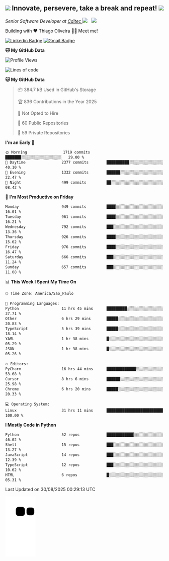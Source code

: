<h2><img src="https://emojis.slackmojis.com/emojis/images/1531849430/4246/blob-sunglasses.gif?1531849430" width="30"/> Innovate, persevere, take a break and repeat! <img src="https://media.giphy.com/media/12oufCB0MyZ1Go/giphy.gif" width="50"></h2>
<img align='right' src="https://media.giphy.com/media/M9gbBd9nbDrOTu1Mqx/giphy.gif" width="230">
<p><em>Senior Software Developer at <a href="https://www.cditec.com.br/">Cditec
</a><img src="https://media.giphy.com/media/WUlplcMpOCEmTGBtBW/giphy.gif" width="30"> 
</em></p>



Building with ❤️ Thiago Oliveira 👋🏽 Meet me!

[![Linkedin Badge](https://img.shields.io/badge/-Thiago-blue?style=flat-square&logo=Linkedin&logoColor=white&link=https://www.linkedin.com/in/tgmarinho/)](https://www.linkedin.com/in/thiagoceconelo/) 
[![Gmail Badge](https://img.shields.io/badge/-thiceconelo@gmail.com-c14438?style=flat-square&logo=Gmail&logoColor=white&link=mailto:thiceconelo@gmail.com)](mailto:thiceconelo@gmail.com)

</em></p>

<!-- <span style="height ">
![Anurag's GitHub stats](https://github-readme-stats.vercel.app/api?username=arthurspk&show_icons=true&theme=tokyonight)
</span> -->

**🐱 My GitHub Data** 
<!--START_SECTION:waka-->
![Profile Views](http://img.shields.io/badge/Profile%20Views-6-blue)

![Lines of code](https://img.shields.io/badge/From%20Hello%20World%20I%27ve%20Written-10.5%20million%20lines%20of%20code-blue)

**🐱 My GitHub Data** 

> 📦 384.7 kB Used in GitHub's Storage 
 > 
> 🏆 836 Contributions in the Year 2025
 > 
> 🚫 Not Opted to Hire
 > 
> 📜 60 Public Repositories 
 > 
> 🔑 59 Private Repositories 
 > 
**I'm an Early 🐤** 

```text
🌞 Morning                1719 commits        ███████░░░░░░░░░░░░░░░░░░   29.00 % 
🌆 Daytime                2377 commits        ██████████░░░░░░░░░░░░░░░   40.10 % 
🌃 Evening                1332 commits        ██████░░░░░░░░░░░░░░░░░░░   22.47 % 
🌙 Night                  499 commits         ██░░░░░░░░░░░░░░░░░░░░░░░   08.42 % 
```
📅 **I'm Most Productive on Friday** 

```text
Monday                   949 commits         ████░░░░░░░░░░░░░░░░░░░░░   16.01 % 
Tuesday                  961 commits         ████░░░░░░░░░░░░░░░░░░░░░   16.21 % 
Wednesday                792 commits         ███░░░░░░░░░░░░░░░░░░░░░░   13.36 % 
Thursday                 926 commits         ████░░░░░░░░░░░░░░░░░░░░░   15.62 % 
Friday                   976 commits         ████░░░░░░░░░░░░░░░░░░░░░   16.47 % 
Saturday                 666 commits         ███░░░░░░░░░░░░░░░░░░░░░░   11.24 % 
Sunday                   657 commits         ███░░░░░░░░░░░░░░░░░░░░░░   11.08 % 
```


📊 **This Week I Spent My Time On** 

```text
🕑︎ Time Zone: America/Sao_Paulo

💬 Programming Languages: 
Python                   11 hrs 45 mins      █████████░░░░░░░░░░░░░░░░   37.71 % 
Other                    6 hrs 29 mins       █████░░░░░░░░░░░░░░░░░░░░   20.83 % 
TypeScript               5 hrs 39 mins       █████░░░░░░░░░░░░░░░░░░░░   18.14 % 
YAML                     1 hr 38 mins        █░░░░░░░░░░░░░░░░░░░░░░░░   05.29 % 
JSON                     1 hr 38 mins        █░░░░░░░░░░░░░░░░░░░░░░░░   05.26 % 

🔥 Editors: 
PyCharm                  16 hrs 44 mins      █████████████░░░░░░░░░░░░   53.68 % 
Cursor                   8 hrs 6 mins        ██████░░░░░░░░░░░░░░░░░░░   25.98 % 
Chrome                   6 hrs 20 mins       █████░░░░░░░░░░░░░░░░░░░░   20.33 % 

💻 Operating System: 
Linux                    31 hrs 11 mins      █████████████████████████   100.00 % 
```

**I Mostly Code in Python** 

```text
Python                   52 repos            ████████████░░░░░░░░░░░░░   46.02 % 
Shell                    15 repos            ███░░░░░░░░░░░░░░░░░░░░░░   13.27 % 
JavaScript               14 repos            ███░░░░░░░░░░░░░░░░░░░░░░   12.39 % 
TypeScript               12 repos            ███░░░░░░░░░░░░░░░░░░░░░░   10.62 % 
HTML                     6 repos             █░░░░░░░░░░░░░░░░░░░░░░░░   05.31 % 
```




 Last Updated on 30/08/2025 00:29:13 UTC
<!--END_SECTION:waka-->

![Snake animation](https://github.com/rafaballerini/rafaballerini/blob/output/github-contribution-grid-snake.svg)


<!---
ceconelo/ceconelo is a ✨ special ✨ repository because its `README.md` (this file) appears on your GitHub profile.
You can click the Preview link to take a look at your changes.
--->
